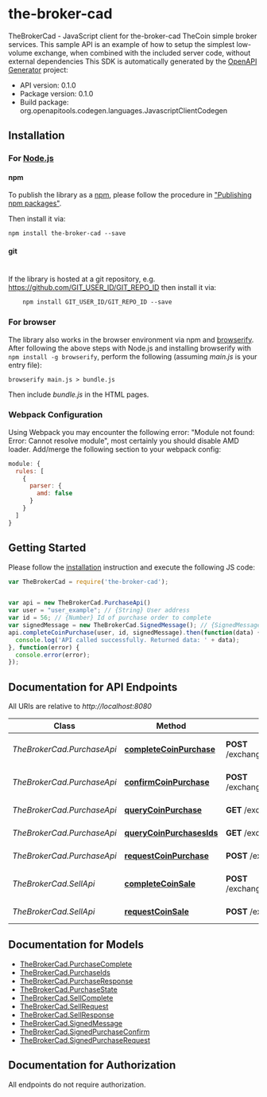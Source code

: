 # the-broker-cad

TheBrokerCad - JavaScript client for the-broker-cad
TheCoin simple broker services.  This sample API is an example of how to setup the simplest low-volume exchange, when combined with the included server code, without external dependencies
This SDK is automatically generated by the [OpenAPI Generator](https://openapi-generator.tech) project:

- API version: 0.1.0
- Package version: 0.1.0
- Build package: org.openapitools.codegen.languages.JavascriptClientCodegen

## Installation

### For [Node.js](https://nodejs.org/)

#### npm

To publish the library as a [npm](https://www.npmjs.com/),
please follow the procedure in ["Publishing npm packages"](https://docs.npmjs.com/getting-started/publishing-npm-packages).

Then install it via:

```shell
npm install the-broker-cad --save
```

#### git
#
If the library is hosted at a git repository, e.g.
https://github.com/GIT_USER_ID/GIT_REPO_ID
then install it via:

```shell
    npm install GIT_USER_ID/GIT_REPO_ID --save
```

### For browser

The library also works in the browser environment via npm and [browserify](http://browserify.org/). After following
the above steps with Node.js and installing browserify with `npm install -g browserify`,
perform the following (assuming *main.js* is your entry file):

```shell
browserify main.js > bundle.js
```

Then include *bundle.js* in the HTML pages.

### Webpack Configuration

Using Webpack you may encounter the following error: "Module not found: Error:
Cannot resolve module", most certainly you should disable AMD loader. Add/merge
the following section to your webpack config:

```javascript
module: {
  rules: [
    {
      parser: {
        amd: false
      }
    }
  ]
}
```

## Getting Started

Please follow the [installation](#installation) instruction and execute the following JS code:

```javascript
var TheBrokerCad = require('the-broker-cad');


var api = new TheBrokerCad.PurchaseApi()
var user = "user_example"; // {String} User address
var id = 56; // {Number} Id of purchase order to complete
var signedMessage = new TheBrokerCad.SignedMessage(); // {SignedMessage} Signed PurchaseComplete
api.completeCoinPurchase(user, id, signedMessage).then(function(data) {
  console.log('API called successfully. Returned data: ' + data);
}, function(error) {
  console.error(error);
});


```

## Documentation for API Endpoints

All URIs are relative to *http://localhost:8080*

Class | Method | HTTP request | Description
------------ | ------------- | ------------- | -------------
*TheBrokerCad.PurchaseApi* | [**completeCoinPurchase**](docs/PurchaseApi.md#completeCoinPurchase) | **POST** /exchange/buy/{user}/{id}/complete | Mark buy order complete
*TheBrokerCad.PurchaseApi* | [**confirmCoinPurchase**](docs/PurchaseApi.md#confirmCoinPurchase) | **POST** /exchange/buy/{user}/{id}/confirm | Confirm order opened
*TheBrokerCad.PurchaseApi* | [**queryCoinPurchase**](docs/PurchaseApi.md#queryCoinPurchase) | **GET** /exchange/buy/{user}/{id} | Query open buy orders
*TheBrokerCad.PurchaseApi* | [**queryCoinPurchasesIds**](docs/PurchaseApi.md#queryCoinPurchasesIds) | **GET** /exchange/buy/ | Query buy order id&#39;s
*TheBrokerCad.PurchaseApi* | [**requestCoinPurchase**](docs/PurchaseApi.md#requestCoinPurchase) | **POST** /exchange/buy/initiate | Request to buy Coin
*TheBrokerCad.SellApi* | [**completeCoinSale**](docs/SellApi.md#completeCoinSale) | **POST** /exchange/sell/{user}/{id}/complete | Mark coin sale complete
*TheBrokerCad.SellApi* | [**requestCoinSale**](docs/SellApi.md#requestCoinSale) | **POST** /exchange/sell/initiate | Request coin sale


## Documentation for Models

 - [TheBrokerCad.PurchaseComplete](docs/PurchaseComplete.md)
 - [TheBrokerCad.PurchaseIds](docs/PurchaseIds.md)
 - [TheBrokerCad.PurchaseResponse](docs/PurchaseResponse.md)
 - [TheBrokerCad.PurchaseState](docs/PurchaseState.md)
 - [TheBrokerCad.SellComplete](docs/SellComplete.md)
 - [TheBrokerCad.SellRequest](docs/SellRequest.md)
 - [TheBrokerCad.SellResponse](docs/SellResponse.md)
 - [TheBrokerCad.SignedMessage](docs/SignedMessage.md)
 - [TheBrokerCad.SignedPurchaseConfirm](docs/SignedPurchaseConfirm.md)
 - [TheBrokerCad.SignedPurchaseRequest](docs/SignedPurchaseRequest.md)


## Documentation for Authorization

 All endpoints do not require authorization.

